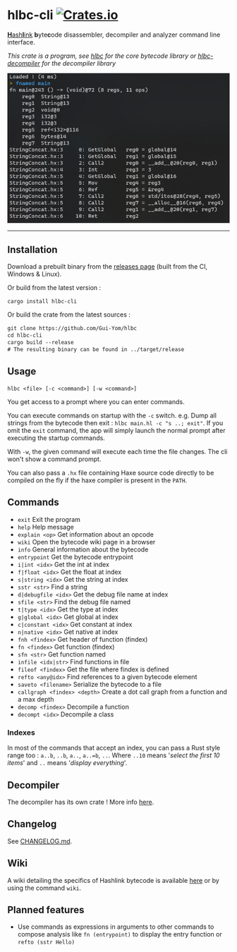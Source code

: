 # hlbc-cli [![Crates.io](https://img.shields.io/crates/v/hlbc-cli?label=hlbc-cli)](https://crates.io/crates/hlbc-cli)

[**H**ash**l**ink](https://hashlink.haxe.org/) **b**yte**c**ode disassembler, decompiler and analyzer command line
interface.

*This crate is a program, see [hlbc](https://crates.io/crates/hlbc) for the core bytecode library
or [hlbc-decompiler](https://crates.io/crates/hlbc-decompiler) for the decompiler library*

![screenshot](screenshot.png)

---

## Installation

Download a prebuilt binary from the [releases page](https://github.com/Gui-Yom/hlbc/releases) (built from the CI,
Windows & Linux).

Or build from the latest version :

```shell
cargo install hlbc-cli
```

Or build the crate from the latest sources :

```shell
git clone https://github.com/Gui-Yom/hlbc
cd hlbc-cli
cargo build --release
# The resulting binary can be found in ../target/release
```

## Usage

`hlbc <file> [-c <command>] [-w <command>]`

You get access to a prompt where you can enter commands.

You can execute commands on startup with the `-c` switch.
e.g. Dump all strings from the bytecode then exit : `hlbc main.hl -c "s ..; exit"`.
If you omit the `exit` command, the app will simply launch the normal prompt after executing the startup commands.

With `-w`, the given command will execute each time the file changes. The cli won't show a command prompt.

You can also pass a `.hx` file containing Haxe source code directly to be compiled on the fly if the haxe compiler is
present in the `PATH`.

## Commands

- `exit` Exit the program
- `help` Help message
- `explain <op>` Get information about an opcode
- `wiki` Open the bytecode wiki page in a browser
- `info` General information about the bytecode
- `entrypoint` Get the bytecode entrypoint
- `i|int <idx>` Get the int at index
- `f|float <idx>` Get the float at index
- `s|string <idx>` Get the string at index
- `sstr <str>` Find a string
- `d|debugfile <idx>` Get the debug file name at index
- `sfile <str>` Find the debug file named
- `t|type <idx>` Get the type at index
- `g|global <idx>` Get global at index
- `c|constant <idx>` Get constant at index
- `n|native <idx>` Get native at index
- `fnh <findex>` Get header of function (findex)
- `fn <findex>` Get function (findex)
- `sfn <str>` Get function named
- `infile <idx|str>` Find functions in file
- `fileof <findex>` Get the file where findex is defined
- `refto <any@idx>` Find references to a given bytecode element
- `saveto <filename>` Serialize the bytecode to a file
- `callgraph <findex> <depth>` Create a dot call graph from a function and a max depth
- `decomp <findex>` Decompile a function
- `decompt <idx>` Decompile a class

### Indexes

In most of the commands that accept an index, you can pass a Rust style range too : `a..b`, `..b`, `a..`, `a..=b`, `..`.
Where `..10` means '*select the first 10 items*' and `..` means '*display everything*'.

## Decompiler

The decompiler has its own crate ! More info [here](https://github.com/Gui-Yom/hlbc/blob/master/hlbc-decompiler).

## Changelog

See [CHANGELOG.md](CHANGELOG.md).

## Wiki

A wiki detailing the specifics of Hashlink bytecode is available [here](https://github.com/Gui-Yom/hlbc/wiki) or by
using the command `wiki`.

## Planned features

- Use commands as expressions in arguments to other commands to compose analysis like `fn (entrypoint)` to display the
  entry function or `refto (sstr Hello)`
